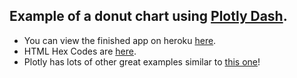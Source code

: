 ## Example of a donut chart using [Plotly Dash](https://plot.ly/dash).

* You can view the finished app on heroku [here](https://donut-chart-example.herokuapp.com/).
* HTML Hex Codes are [here](https://brandpalettes.com/dunkin-donuts-color-codes/).
* Plotly has lots of other great examples similar to [this one](https://plot.ly/python/pie-charts/)!
